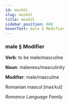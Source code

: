 ```yaml
---
id: moskül
slug: moskül
title: moskül
sidebar_position: 608
hoverText: male § Modifier
---
```


### male § Modifier

**Verb**: to be male/masculine

**Noun**: maleness/masculinity

**Modifier**: male/masculine

Romanian mascul [masˈkul]

*Romance Language Family*